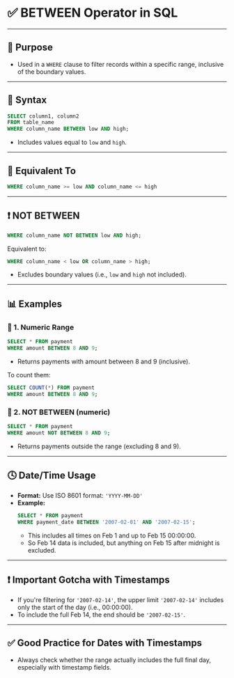 # ✅ BETWEEN Operator in SQL

---

## 🔹 Purpose

- Used in a `WHERE` clause to filter records within a specific range, inclusive of the boundary values.

---

## 📌 Syntax

```sql
SELECT column1, column2
FROM table_name
WHERE column_name BETWEEN low AND high;
```
- Includes values equal to `low` and `high`.

---

## 🔁 Equivalent To

```sql
WHERE column_name >= low AND column_name <= high
```

---

## ❗ NOT BETWEEN

```sql
WHERE column_name NOT BETWEEN low AND high;
```
Equivalent to:
```sql
WHERE column_name < low OR column_name > high;
```
- Excludes boundary values (i.e., `low` and `high` not included).

---

## 📊 Examples

### 🔸 1. Numeric Range

```sql
SELECT * FROM payment
WHERE amount BETWEEN 8 AND 9;
```
- Returns payments with amount between 8 and 9 (inclusive).

To count them:
```sql
SELECT COUNT(*) FROM payment
WHERE amount BETWEEN 8 AND 9;
```

### 🔸 2. NOT BETWEEN (numeric)

```sql
SELECT * FROM payment
WHERE amount NOT BETWEEN 8 AND 9;
```
- Returns payments outside the range (excluding 8 and 9).

---

## 🕓 Date/Time Usage

- **Format:** Use ISO 8601 format: `'YYYY-MM-DD'`
- **Example:**
  ```sql
  SELECT * FROM payment
  WHERE payment_date BETWEEN '2007-02-01' AND '2007-02-15';
  ```
  - This includes all times on Feb 1 and up to Feb 15 00:00:00.
  - So Feb 14 data is included, but anything on Feb 15 after midnight is excluded.

---

## ❗ Important Gotcha with Timestamps

- If you're filtering for `'2007-02-14'`, the upper limit `'2007-02-14'` includes only the start of the day (i.e., 00:00:00).
- To include the full Feb 14, the end should be `'2007-02-15'`.

---

## ✅ Good Practice for Dates with Timestamps

- Always check whether the range actually includes the full final day, especially with timestamp fields.